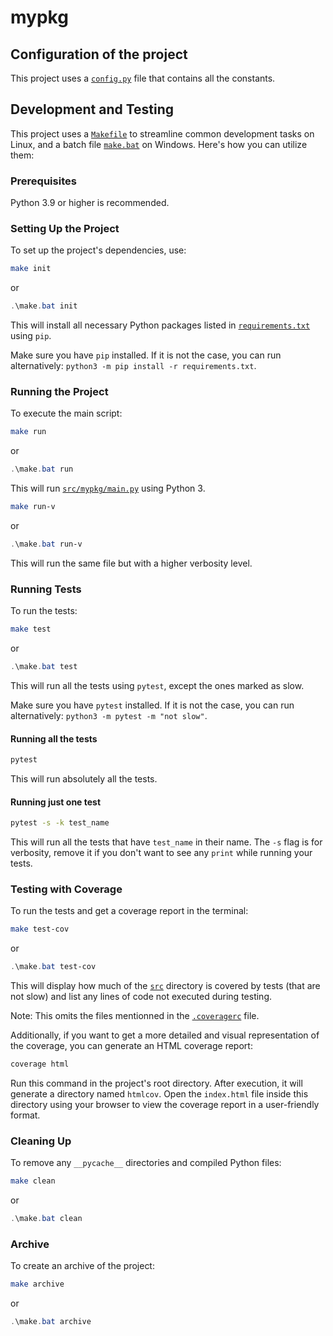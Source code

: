 # mypkg

## Configuration of the project

This project uses a [`config.py`](src/mypkg/config.py) file that contains all the constants.

## Development and Testing

This project uses a [`Makefile`](Makefile) to streamline common development tasks on Linux, and a batch file [`make.bat`](make.bat) on Windows. Here's how you can utilize them:

### Prerequisites

Python 3.9 or higher is recommended.

### Setting Up the Project

To set up the project's dependencies, use:

```bash
make init
```

or

```powershell
.\make.bat init
```

This will install all necessary Python packages listed in [`requirements.txt`](requirements.txt) using `pip`.  

Make sure you have `pip` installed. If it is not the case, you can run alternatively: `python3 -m pip install -r requirements.txt`.

### Running the Project

To execute the main script:

```bash
make run
```

or 

```powershell
.\make.bat run
```

This will run [`src/mypkg/main.py`](src/mypkg/main.py) using Python 3.

```bash
make run-v
```

or

```powershell
.\make.bat run-v
```

This will run the same file but with a higher verbosity level.

### Running Tests

To run the tests:

```bash
make test
```

or

```powershell
.\make.bat test
```

This will run all the tests using `pytest`, except the ones marked as slow.

Make sure you have `pytest` installed. If it is not the case, you can run alternatively: `python3 -m pytest -m "not slow"`.

#### Running all the tests

```bash
pytest
```

This will run absolutely all the tests.

#### Running just one test

```bash
pytest -s -k test_name
```

This will run all the tests that have `test_name` in their name. The `-s` flag is for verbosity, remove it if you don't want to see any `print` while running your tests.

### Testing with Coverage

To run the tests and get a coverage report in the terminal:

```bash
make test-cov
```

or

```powershell
.\make.bat test-cov
```

This will display how much of the [`src`](src/) directory is covered by tests (that are not slow) and list any lines of code not executed during testing.

Note: This omits the files mentionned in the [`.coveragerc`](.coveragerc) file.

Additionally, if you want to get a more detailed and visual representation of the coverage, you can generate an HTML coverage report:

```bash
coverage html
```

Run this command in the project's root directory. After execution, it will generate a directory named `htmlcov`. Open the `index.html` file inside this directory using your browser to view the coverage report in a user-friendly format.

### Cleaning Up

To remove any `__pycache__` directories and compiled Python files:

```bash
make clean
```

or

```powershell
.\make.bat clean
```

### Archive

To create an archive of the project:

```bash
make archive
```

or

```powershell
.\make.bat archive
```
